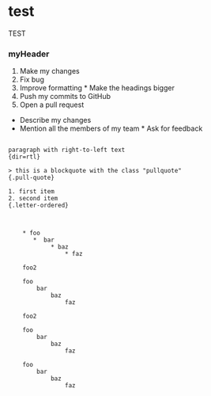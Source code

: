 # test
TEST


### myHeader

1. Make my changes
  1. Fix bug
  2. Improve formatting
    * Make the headings bigger
2. Push my commits to GitHub
3. Open a pull request
  * Describe my changes
  * Mention all the members of my team
    	* Ask for feedback
	
```

paragraph with right-to-left text
{dir=rtl}

> this is a blockquote with the class "pullquote"
{.pull-quote}

1. first item
2. second item
{.letter-ordered}



    * foo
       *  bar
            * baz
                * faz

    foo2

    foo
        bar
            baz
                faz

    foo2

    foo
        bar
            baz
                faz

    foo
        bar
            baz
                faz

